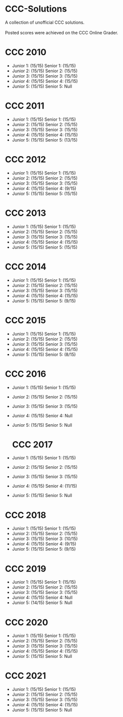 # CCC-Solutions

A collection of unofficial CCC solutions. <br/>
</br>
Posted scores were achieved on the CCC Online Grader.

<!-- A collection of unofficial CCC solutions from various years of the competition. The scores posted are the scores my solutions were given from the CCC online grader. Like many young Canadian programmers, I wanted to do well on Waterloo's annual Computing Competition to showcase my problem solving skills. My natural first step to being preparing was to take on the problems from the previous years. Having just gotten into competitive programming, I quickly realized that some of the problems were far beyond my ability and as a result I found myself looking for solutions online. It was this long and tedious process of looking for solutions online that drove me to create this repository. After few months and many more problems solved, I have created this nearly complete collection of CCC solutions. I hope this proves to be helpful! -->
 # CCC 2010
 
+ Junior 1: (15/15)     Senior 1: (15/15)
+ Junior 2: (15/15)     Senior 2: (15/15)
+ Junior 3: (15/15)     Senior 3: (15/15)
+ Junior 4: (15/15)     Senior 4: (15/15)
+ Junior 5: (15/15)     Senior 5: Null
  
 # CCC 2011
 
 + Junior 1: (15/15)     Senior 1: (15/15)
 + Junior 2: (15/15)     Senior 2: (15/15)
 + Junior 3: (15/15)     Senior 3: (15/15)
 + Junior 4: (15/15)     Senior 4: (15/15)
 + Junior 5: (15/15)     Senior 5: (13/15)

 # CCC 2012
 
+ Junior 1: (15/15)      Senior 1: (15/15)
+ Junior 2: (15/15)     Senior 2: (15/15)
+ Junior 3: (15/15)     Senior 3: (15/15)
+ Junior 4: (15/15)     Senior 4: (9/15)
+ Junior 5: (15/15)     Senior 5: (15/15)
  
 # CCC 2013
 
+ Junior 1: (15/15)     Senior 1: (15/15) 
+ Junior 2: (15/15)     Senior 2: (15/15) 
+ Junior 3: (15/15)     Senior 3: (15/15) 
+ Junior 4: (15/15)     Senior 4: (15/15)
+ Junior 5: (15/15)     Senior 5: (15/15)
  
 # CCC 2014
 
+ Junior 1: (15/15)     Senior 1: (15/15) 
+ Junior 2: (15/15)     Senior 2: (15/15) 
+ Junior 3: (15/15)     Senior 3: (15/15)
+ Junior 4: (15/15)     Senior 4: (15/15)
+ Junior 5: (15/15)     Senior 5: (9/15)
  
 # CCC 2015
 
+ Junior 1: (15/15)     Senior 1: (15/15) 
+ Junior 2: (15/15)     Senior 2: (15/15) 
+ Junior 3: (15/15)     Senior 3: (15/15) 
+ Junior 4: (15/15)     Senior 4: (15/15)
+ Junior 5: (15/15)     Senior 5: (8/15)
  
 # CCC 2016
 
+ Junior 1: (15/15)     Senior 1: (15/15)
+ Junior 2: (15/15)     Senior 2: (15/15)
+ Junior 3: (15/15)     Senior 3: (15/15)
+ Junior 4: (15/15)     Senior 4: Null
+ Junior 5: (15/15)     Senior 5: Null
  
   # CCC 2017
 
+ Junior 1: (15/15)     Senior 1: (15/15)
+ Junior 2: (15/15)     Senior 2: (15/15)
+ Junior 3: (15/15)     Senior 3: (15/15)
+ Junior 4: (15/15)     Senior 4: (11/15)
+ Junior 5: (15/15)     Senior 5: Null
  
 # CCC 2018

+ Junior 1: (15/15)     Senior 1: (15/15)
+ Junior 2: (15/15)     Senior 2: (15/15)
+ Junior 3: (15/15)     Senior 3: (10/15)
+ Junior 4: (15/15)     Senior 4: (9/15)
+ Junior 5: (15/15)     Senior 5: (9/15)

 # CCC 2019
 
+ Junior 1: (15/15)     Senior 1: (15/15) 
+ Junior 2: (15/15)     Senior 2: (15/15)
+ Junior 3: (15/15)     Senior 3: (15/15)
+ Junior 4: (15/15)     Senior 4: Null
+ Junior 5: (14/15)     Senior 5: Null
 
 # CCC 2020

+ Junior 1: (15/15)     Senior 1: (15/15) 
+ Junior 2: (15/15)     Senior 2: (15/15)
+ Junior 3: (15/15)     Senior 3: (15/15)
+ Junior 4: (15/15)     Senior 4: (15/15)
+ Junior 5: (15/15)     Senior 5: Null

# CCC 2021

+ Junior 1: (15/15)     Senior 1: (15/15) 
+ Junior 2: (15/15)     Senior 2: (15/15)
+ Junior 3: (15/15)     Senior 3: (15/15) 
+ Junior 4: (15/15)     Senior 4: (15/15) 
+ Junior 5: (15/15)     Senior 5: Null


